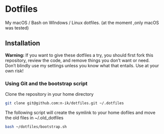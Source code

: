 #  Dotfiles
My macOS /  Bash on WIndows / Linux dotfiles. 
(at the moment ,only macOS was tested)

## Installation
**Warning:** If you want to give these dotfiles a try, you should first fork this repository, review the code, and remove things you don’t want or need. Don’t blindly use my settings unless you know what that entails. Use at your own risk!

### Using Git and the bootstrap script
Clone the repository in your home directory

```bash
git clone git@github.com:n-ik/dotfiles.git ~/.dotfiles
```

The following script will create the symlink to your home dofiles and move the old files in ~/.old_dotfiles

```bash
bash ~/dotfiles/bootstrap.sh
```